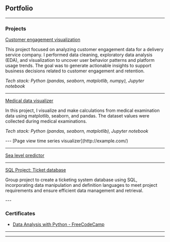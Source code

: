 ## Portfolio

---

### Projects 

[Customer engagement visualization](pdf/CustomerEngagement_Analysis.html)
<p>This project focused on analyzing customer engagement data for a delivery service company. I performed data cleaning, exploratory data analysis (EDA), and visualization to uncover user behavior patterns and platform usage trends. The goal was to generate actionable insights to support business decisions related to customer engagement and retention.</p>
<p><i>Tech stack: Python (pandas, seaborn, matplotlib, numpy), Jupyter notebook</i></p>

---
[Medical data visualizer](pdf/medical_data_visualizer.html)
<p>In this project, I visualize and make calculations from medical examination data using matplotlib, seaborn, and pandas. The dataset values were collected during medical examinations.</p>
<p><i>Tech stack: Python (pandas, seaborn, matplotlib), Jupyter notebook</i></p>
---
[Page view time series visualizer](http://example.com/)

---
[Sea level predictor](http://example.com/)

---
[SQL Project: Ticket database](http://example.com/)
<p>Group project to create a ticketing system database using SQL, incorporating data manipulation and definition languages to meet project requirements and ensure efficient data management and retrieval.</p>
---

### Certificates

- [Data Analysis with Python - FreeCodeCamp](https://www.freecodecamp.org/certification/chinguyen98/data-analysis-with-python-v7)

---




---
